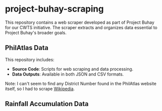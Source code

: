 # project-buhay-scraping
This repository contains a web scraper developed as part of Project Buhay for our CWTS initiative. The scraper extracts and organizes data essential to Project Buhay's broader goals.

## PhilAtlas Data
This repository includes:
 - **Source Code**: Scripts for web scraping and data processing.
 - **Data Outputs**: Available in both JSON and CSV formats.

Note: I can't seem to find any District Number found in the PhilAtlas website itself, so I had to scrape [Wikipedia](https://en.wikipedia.org/wiki/List_of_barangays_in_Quezon_City).

## Rainfall Accumulation Data
